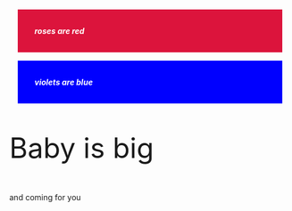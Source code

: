 <style>
  .injected-text {
    margin-bottom: 10px;
    text-align: center;
 
  }

  .red-box {
    background-color: crimson;
    color: #fff;
    padding: 30px;
    margin: 15px;
  }

  .blue-box {
    background-color: blue;
    color: #fff;
    padding: 30px;
    margin: 15px;
  }
</style>
  <h5 class="box red-box">roses are red</h5>
  <h5 class="box blue-box">violets are blue</h5>


<p style="font-size:50px;">Baby is big</p>
<p>and coming for you</p>
